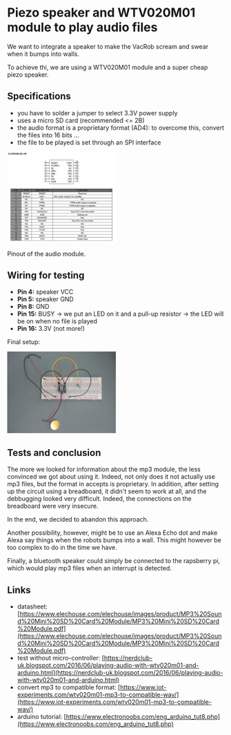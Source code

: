 # Piezo speaker and WTV020M01 module to play audio files

We want to integrate a speaker to make the VacRob scream and swear when it bumps into walls.

To achieve thi, we are using a WTV020M01 module and a super cheap piezo speaker.

## Specifications

- you have to solder a jumper to select 3.3V power supply
- uses a micro SD card (recommended <= 2B)
- the audio format is a proprietary format (AD4): to overcome this, convert the files into 16 bits ...
- the file to be played is set through an SPI interface

<img src="./wtv020m01_pinout.jpg" width="50%" alt="WTV020M01 pinout" class="center">

Pinout of the audio module.

## Wiring for testing

- **Pin 4:** speaker VCC
- **Pin 5:** speaker GND
- **Pin 8:** GND
- **Pin 15:** BUSY -> we put an LED on it and a pull-up resistor -> the LED will be on when no file is played
- **Pin 16:** 3.3V (not more!)

Final setup:

<img src="./speakerBreadboard.jpg" width="50%" alt="speaker test setup" class="center">

## Tests and conclusion

The more we looked for information about the mp3 module, the less convinced we got about using it. Indeed, not only does it not actually use mp3 files, but the format in accepts is proprietary. In addition, after setting up the circuit using a breadboard, it didn't seem to work at all, and the debbugging looked very difficult. Indeed, the connections on the breadboard were very insecure.

In the end, we decided to abandon this approach.

Another possibility, however, might be to use an Alexa Echo dot and make Alexa say things when the robots bumps into a wall. This might however be too complex to do in the time we have.

Finally, a bluetooth speaker could simply be connected to the rapsberry pi, which would play mp3 files when an interrupt is detected.

## Links

- datasheet: [https://www.elechouse.com/elechouse/images/product/MP3%20Sound%20Mini%20SD%20Card%20Module/MP3%20Mini%20SD%20Card%20Module.pdf](https://www.elechouse.com/elechouse/images/product/MP3%20Sound%20Mini%20SD%20Card%20Module/MP3%20Mini%20SD%20Card%20Module.pdf)
- test without micro-controller: [https://nerdclub-uk.blogspot.com/2016/06/playing-audio-with-wtv020m01-and-arduino.html](https://nerdclub-uk.blogspot.com/2016/06/playing-audio-with-wtv020m01-and-arduino.html)
- convert mp3 to compatible format: [https://www.iot-experiments.com/wtv020m01-mp3-to-compatible-wav/](https://www.iot-experiments.com/wtv020m01-mp3-to-compatible-wav/)
- arduino tutorial: [https://www.electronoobs.com/eng_arduino_tut8.php](https://www.electronoobs.com/eng_arduino_tut8.php)
